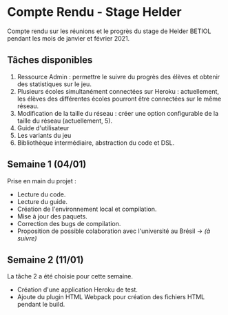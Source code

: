 # Compte Rendu - Stage Helder 

Compte rendu sur les réunions et le progrès du stage de Helder BETIOL pendant les mois de janvier et février 2021.

## Tâches disponibles
1. Ressource Admin : permettre le suivre du progrès des élèves et obtenir des statistiques sur le jeu.
2. Plusieurs écoles simultanément connectées sur Heroku : actuellement, les élèves des différentes écoles pourront être connectées sur le même réseau.
3. Modification de la taille du réseau : créer une option configurable de la taille du réseau (actuellement, 5).
4. Guide d'utilisateur
5. Les variants du jeu
6. Bibliothèque intermédiaire, abstraction du code et DSL.

## Semaine 1 (04/01) 
Prise en main du projet :
- Lecture du code.
- Lecture du guide.
- Création de l'environnement local et compilation.
- Mise à jour des paquets.
- Correction des bugs de compilation.
- Proposition de possible colaboration avec l'université au Brésil -> *(à suivre)*

## Semaine 2 (11/01)
La tâche 2 a été choisie pour cette semaine.
- Création d'une application Heroku de test.
- Ajoute du plugin HTML Webpack pour création des fichiers HTML pendant le build.
